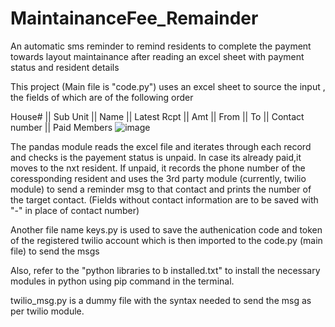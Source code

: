 # MaintainanceFee_Remainder
An automatic sms reminder to remind residents to complete the payment towards layout maintainance after reading an excel sheet with payment status and resident details

This project (Main file is "code.py") uses an excel sheet to source the input , the fields of which are of the following order

House#	|| Sub Unit ||	Name	|| Latest Rcpt	|| Amt	|| From ||	To	|| Contact number	|| Paid Members
![image](https://github.com/SujayJayakumar/MaintainanceFee_Remainder/assets/113993766/9262b297-d0e4-4ef6-bf1c-ef0bdcad00f8)

The pandas module reads the excel file and iterates through each record and checks is the payement status is unpaid. In case its already paid,it moves to the nxt resident.
If unpaid, it records the phone number of the coressponding resident and uses the 3rd party module (currently, twilio module) to send a reminder msg to that contact and prints the number of the target contact.
(Fields without contact information are to be saved with "-" in place of contact number)

Another file name keys.py is used to save the authenication code and token of the registered twilio account which is then imported to the code.py (main file) to send the msgs

Also, refer to the "python libraries to b installed.txt" to install the necessary modules in python using pip command in the terminal.

twilio_msg.py is a dummy file with the syntax needed to send the msg as per twilio module.

